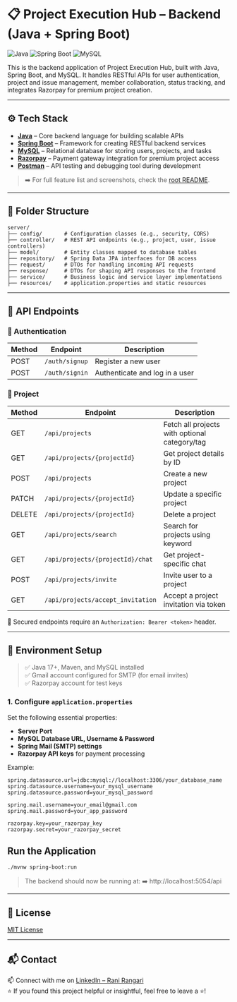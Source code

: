 # 📋 Project Execution Hub – Backend (Java + Spring Boot)

![Java](https://img.shields.io/badge/Java-ED8B00?style=for-the-badge&logo=java&logoColor=white)
![Spring Boot](https://img.shields.io/badge/Spring%20Boot-6DB33F?style=for-the-badge&logo=spring-boot&logoColor=white)
![MySQL](https://img.shields.io/badge/MySQL-005C84?style=for-the-badge&logo=mysql&logoColor=white)


This is the backend application of Project Execution Hub, built with Java, Spring Boot, and MySQL.
It handles RESTful APIs for user authentication, project and issue management, member collaboration,
status tracking, and integrates Razorpay for premium project creation.

---

## ⚙️ Tech Stack

- **[Java](https://www.oracle.com/java/)** – Core backend language for building scalable APIs  
- **[Spring Boot](https://spring.io/projects/spring-boot)** – Framework for creating RESTful backend services  
- **[MySQL](https://www.mysql.com/)** – Relational database for storing users, projects, and tasks  
- **[Razorpay](https://razorpay.com/)** – Payment gateway integration for premium project access  
- **[Postman](https://www.postman.com/)** – API testing and debugging tool during development

> ➡️ For full feature list and screenshots, check the [root README](../README.md).

---

## 📂 Folder Structure

```text
server/
├── config/       # Configuration classes (e.g., security, CORS)
├── controller/   # REST API endpoints (e.g., project, user, issue controllers)     
├── model/        # Entity classes mapped to database tables
├── repository/   # Spring Data JPA interfaces for DB access        
├── request/      # DTOs for handling incoming API requests     
├── response/     # DTOs for shaping API responses to the frontend     
├── service/      # Business logic and service layer implementations  
├── resources/    # application.properties and static resources 
```

---

## 📮 API Endpoints

### 🔐 Authentication

| Method | Endpoint         | Description                      |
|--------|------------------|----------------------------------|
| POST   | `/auth/signup`   | Register a new user              |
| POST   | `/auth/signin`   | Authenticate and log in a user   |

### 📁 Project

| Method | Endpoint                              | Description                                      |
|--------|----------------------------------------|--------------------------------------------------|
| GET    | `/api/projects`                        | Fetch all projects with optional category/tag    |
| GET    | `/api/projects/{projectId}`            | Get project details by ID                        |
| POST   | `/api/projects`                        | Create a new project                             |
| PATCH  | `/api/projects/{projectId}`            | Update a specific project                        |
| DELETE | `/api/projects/{projectId}`            | Delete a project                                 |
| GET    | `/api/projects/search`                 | Search for projects using keyword                |
| GET    | `/api/projects/{projectId}/chat`       | Get project-specific chat                        |
| POST   | `/api/projects/invite`                 | Invite user to a project                         |
| GET    | `/api/projects/accept_invitation`      | Accept a project invitation via token            |

🔐 Secured endpoints require an `Authorization: Bearer <token>` header. 

---

## 🔧 Environment Setup

> ✅ Java 17+, Maven, and MySQL installed  
> ✅ Gmail account configured for SMTP (for email invites)  
> ✅ Razorpay account for test keys

### 1. Configure `application.properties`

Set the following essential properties:

- **Server Port**
- **MySQL Database URL, Username & Password**
- **Spring Mail (SMTP) settings**  
- **Razorpay API keys** for payment processing

Example:

```properties
spring.datasource.url=jdbc:mysql://localhost:3306/your_database_name
spring.datasource.username=your_mysql_username
spring.datasource.password=your_mysql_password

spring.mail.username=your_email@gmail.com
spring.mail.password=your_app_password

razorpay.key=your_razorpay_key
razorpay.secret=your_razorpay_secret
```

## Run the Application  

```bash
./mvnw spring-boot:run
```
> The backend should now be running at:
> ➡️ http://localhost:5054/api
---

## 📜 License

[MIT License](LICENSE)  

---

## 📬 Contact
     
📫 Connect with me on [LinkedIn – Rani Rangari](https://www.linkedin.com/in/rani-rangari/)   
⭐ If you found this project helpful or insightful, feel free to leave a ⭐!  
